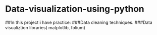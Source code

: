 # Data-visualization-using-python
##In this project i have practice:
###Data cleaning techniques.
###Data visualiztion libraries( matplotlib, folium)

